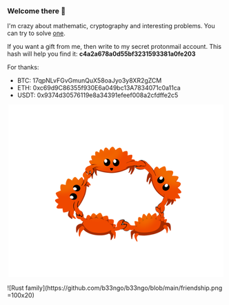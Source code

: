 ### Welcome there 👋

I'm crazy about mathematic, cryptography and interesting problems. You can try to solve [one](https://adventofcode.com/2019/day/22).

If you want a gift from me, then write to my secret protonmail account. This hash will help you find it: **c4a2a678a0d55bf3231593381a0fe203**


For thanks:
- BTC: 17qpNLvFGvGmunQuX58oaJyo3y8XR2gZCM
- ETH: 0xc69d9C86355f930E6a049bc13A7834071c0a11ca
- USDT: 0x9374d30576119e8a34391efeef008a2cfdffe2c5

<p align="center">
  <img src="https://github.com/b33ngo/b33ngo/blob/main/friendship.png" width="500">
</p>
![Rust family](https://github.com/b33ngo/b33ngo/blob/main/friendship.png =100x20)

<!--
**b33ngo/b33ngo** is a ✨ _special_ ✨ repository because its `README.md` (this file) appears on your GitHub profile.

Here are some ideas to get you started:

- 🔭 I’m currently working on ...
- 🌱 I’m currently learning ...
- 👯 I’m looking to collaborate on ...
- 🤔 I’m looking for help with ...
- 💬 Ask me about ...
- 📫 How to reach me: ...
- 😄 Pronouns: ...
- ⚡ Fun fact: ...
-->

